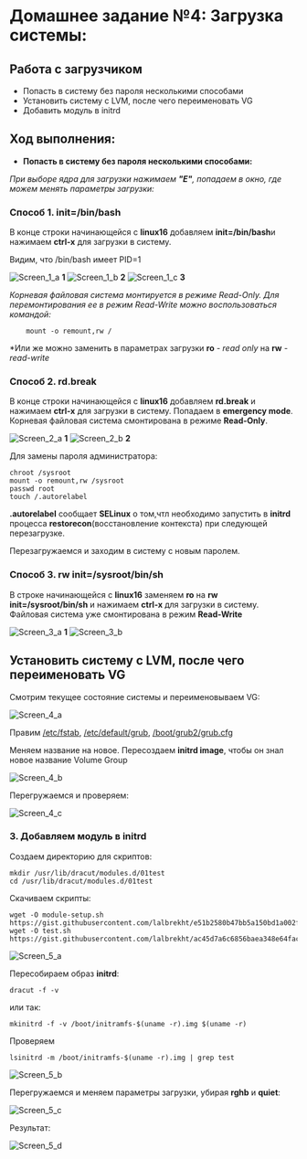 # **Домашнее задание №4: Загрузка системы:**


## Работа с загрузчиком

-  Попасть в систему без пароля несколькими способами
-  Установить систему с LVM, после чего переименовать VG
-  Добавить модуль в initrd


## **Ход выполнения:**

- **Попасть в систему без пароля несколькими способами:**

*При выборе ядра для загрузки нажимаем **"E"**, попадаем в окно, где можем менять параметры загрузки:*

### Способ 1. init=/bin/bash

 В конце строки начинающейся с **linux16** добавляем **init=/bin/bash**и нажимаем **сtrl-x** для
загрузки в систему.

Видим, что /bin/bash имеет PID=1

![Screen_1_a](./screens/Screen_1_a.JPG)
**1**
![Screen_1_b](./screens/Screen_1_b.JPG)
**2**
![Screen_1_c](./screens/Screen_1_c.JPG)
**3**

*Корневая файловая система монтируется в режиме Read-Only. Для перемонтирования ее в
режим Read-Write можно воспользоваться командой:*
```
    mount -o remount,rw /
```
*Или же можно заменить в параметрах загрузки **ro** - *read only* на **rw** - *read-write*


### Способ 2. rd.break
В конце строки начинающейся с **linux16** добавляем **rd.break** и нажимаем **сtrl-x** для
загрузки в систему.
Попадаем в **emergency mode**. Корневая файловая система смонтирована в режиме **Read-Only**. 

![Screen_2_a](./screens/Screen_2_a.JPG)
**1**
![Screen_2_b](./screens/Screen_2_b.JPG)
**2**

Для замены пароля администратора:
```
chroot /sysroot
mount -o remount,rw /sysroot
passwd root
touch /.autorelabel
```
**.autorelabel** сообщает **SELinux** о том,чтл необходимо запустить в **initrd** процесса **restorecon**(восстановление контекста) при следующей перезагрузке.

Перезагружаемся и заходим в систему с новым паролем. 

### Способ 3. rw init=/sysroot/bin/sh
В строке начинающейся с **linux16** заменяем **ro** на **rw init=/sysroot/bin/sh** и нажимаем **сtrl-x**
для загрузки в систему.
Файловая система уже смонтирована в режим **Read-Write**

![Screen_3_a](./screens/Screen_3_a.JPG)
**1**
![Screen_3_b](./screens/Screen_3_b.JPG)

## Установить систему с LVM, после чего переименовать VG

Cмотрим текущее состояние системы и переименовываем VG:

![Screen_4_a](./screens/Screen_4_a.JPG)

Правим [/etc/fstab](files/fstab), [/etc/default/grub](files/grub), [/boot/grub2/grub.cfg](files/grub.cfg) 

Меняем название на новое. 
Пересоздаем **initrd image**, чтобы он знал новое название Volume Group

![Screen_4_b](./screens/Screen_4_b.JPG)



Перегружаемся и проверяем:

![Screen_4_c](./screens/Screen_4_b.JPG)

### 3. Добавляем модуль в initrd

Создаем директорию для скриптов:
```
mkdir /usr/lib/dracut/modules.d/01test 
cd /usr/lib/dracut/modules.d/01test
```

Скачиваем скрипты:
```
wget -O module-setup.sh https://gist.githubusercontent.com/lalbrekht/e51b2580b47bb5a150bd1a002f16ae85/raw/80060b7b300e193c187bbcda4d8fdf0e1c066af9/gistfile1.txt
wget -O test.sh https://gist.githubusercontent.com/lalbrekht/ac45d7a6c6856baea348e64fac43faf0/raw/69598efd5c603df310097b52019dc979e2cb342d/gistfile1.txt
```
![Screen_5_a](./screens/Screen_5_a.JPG)

Пересобираем образ **initrd**:

```
dracut -f -v
```

или так:

```
mkinitrd -f -v /boot/initramfs-$(uname -r).img $(uname -r)
```

Проверяем

```
lsinitrd -m /boot/initramfs-$(uname -r).img | grep test
```
![Screen_5_b](./screens/Screen_5_b.JPG)

Перегружаемся и меняем параметры загрузки, убирая  **rghb** и **quiet**:

![Screen_5_c](./screens/Screen_5_c.JPG)

Результат:

![Screen_5_d](./screens/Screen_5_d.JPG)
